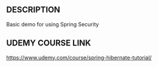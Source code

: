 ## DESCRIPTION
Basic demo for using Spring Security

## UDEMY COURSE LINK
https://www.udemy.com/course/spring-hibernate-tutorial/
